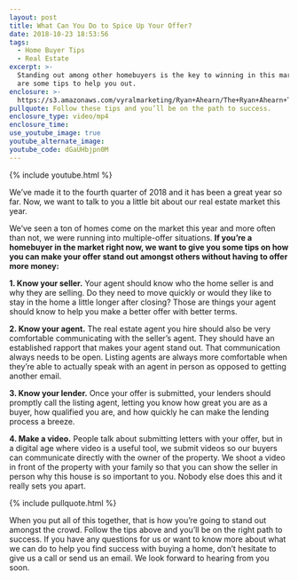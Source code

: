 ```yaml
---
layout: post
title: What Can You Do to Spice Up Your Offer?
date: 2018-10-23 18:53:56
tags:
  - Home Buyer Tips
  - Real Estate
excerpt: >-
  Standing out among other homebuyers is the key to winning in this market. Here
  are some tips to help you out.
enclosure: >-
  https://s3.amazonaws.com/vyralmarketing/Ryan+Ahearn/The+Ryan+Ahearn+Team-+What+Can+You+Do+to+Spice+Up+Your+Offer%253F.mp4
pullquote: Follow these tips and you’ll be on the path to success.
enclosure_type: video/mp4
enclosure_time:
use_youtube_image: true
youtube_alternate_image:
youtube_code: dGaUHbjpn0M
---
```


{% include youtube.html %}

We’ve made it to the fourth quarter of 2018 and it has been a great year so far. Now, we want to talk to you a little bit about our real estate market this year.

We’ve seen a ton of homes come on the market this year and more often than not, we were running into multiple-offer situations. **If you’re a homebuyer in the market right now, we want to give you some tips on how you can make your offer stand out amongst others without having to offer more money:**

**1. Know your seller.** Your agent should know who the home seller is and why they are selling. Do they need to move quickly or would they like to stay in the home a little longer after closing? Those are things your agent should know to help you make a better offer with better terms.

**2. Know your agent.** The real estate agent you hire should also be very comfortable communicating with the seller’s agent. They should have an established rapport that makes your agent stand out. That communication always needs to be open. Listing agents are always more comfortable when they’re able to actually speak with an agent in person as opposed to getting another email.

**3. Know your lender.** Once your offer is submitted, your lenders should promptly call the listing agent, letting you know how great you are as a buyer, how qualified you are, and how quickly he can make the lending process a breeze.

**4. Make a video.** People talk about submitting letters with your offer, but in a digital age where video is a useful tool, we submit videos so our buyers can communicate directly with the owner of the property. We shoot a video in front of the property with your family so that you can show the seller in person why this house is so important to you. Nobody else does this and it really sets you apart.

{% include pullquote.html %}

When you put all of this together, that is how you’re going to stand out amongst the crowd. Follow the tips above and you’ll be on the right path to success. If you have any questions for us or want to know more about what we can do to help you find success with buying a home, don’t hesitate to give us a call or send us an email. We look forward to hearing from you soon.